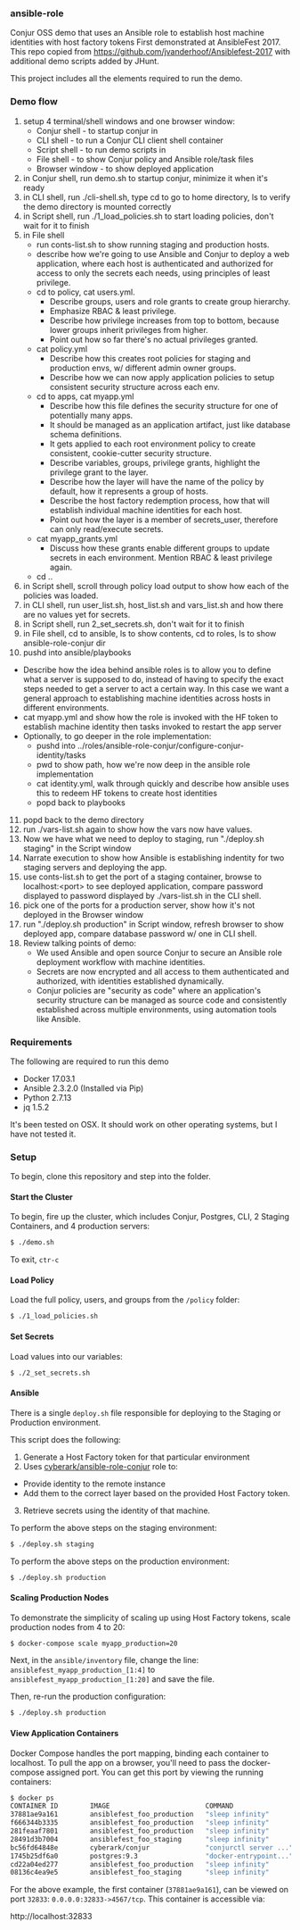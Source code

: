 ### ansible-role

Conjur OSS demo that uses an Ansible role to establish host machine identities with host factory tokens First demonstrated at AnsibleFest 2017. This repo copied from https://github.com/jvanderhoof/Ansiblefest-2017 with additional demo scripts added by JHunt.

This project includes all the elements required to run the demo.

### Demo flow
1) setup 4 terminal/shell windows and one browser window:
   - Conjur shell - to startup conjur in
   - CLI shell - to run a Conjur CLI client shell container
   - Script shell - to run demo scripts in
   - File shell - to show Conjur policy and Ansible role/task files
   - Browser window - to show deployed application
2) in Conjur shell, run demo.sh to startup conjur, minimize it when it's ready
3) in CLI shell, run ./cli-shell.sh, type cd to go to home directory, ls to verify the demo directory is mounted correctly
4) in Script shell, run ./1_load_policies.sh to start loading policies, don't wait for it to finish
5) in File shell
   - run conts-list.sh to show running staging and production hosts.
   - describe how we're going to use Ansible and Conjur to deploy a web application, where each host is authenticated and authorized for access to only the secrets each needs, using principles of least privilege.
   - cd to policy, cat users.yml. 
     - Describe groups, users and role grants to create group hierarchy.
     - Emphasize RBAC & least privilege.
     - Describe how privilege increases from top to bottom, because lower groups inherit privileges from higher.
     - Point out how so far there's no actual privileges granted.
   - cat policy.yml
     - Describe how this creates root policies for staging and production envs, w/ different admin owner groups.
     - Describe how we can now apply application policies to setup consistent security structure across each env.
   - cd to apps, cat myapp.yml
     - Describe how this file defines the security structure for one of potentially many apps.
     - It should be managed as an application artifact, just like database schema definitions.
     - It gets applied to each root environment policy to create consistent, cookie-cutter security structure.
     - Describe variables, groups, privilege grants, highlight the privilege grant to the layer.
     - Describe how the layer will have the name of the policy by default, how it represents a group of hosts.
     - Describe the host factory redemption process, how that will establish individual machine identities for each host.
     - Point out how the layer is a member of secrets_user, therefore can only read/execute secrets.
   - cat myapp_grants.yml
     - Discuss how these grants enable different groups to update secrets in each environment. Mention RBAC & least privilege again.
   - cd ..
6) in Script shell, scroll through policy load output to show how each of the policies was loaded.
7) in CLI shell, run user_list.sh, host_list.sh and vars_list.sh and how there are no values yet for secrets.
8) in Script shell, run 2_set_secrets.sh, don't wait for it to finish
9) in File shell, cd to ansible, ls to show contents, cd to roles, ls to show ansible-role-conjur dir
10) pushd into ansible/playbooks
   - Describe how the idea behind ansible roles is to allow you to define what a server is supposed to do, instead of having to specify the exact steps needed to get a server to act a certain way. In this case we want a general approach to establishing machine identities across hosts in different environments.
   - cat myapp.yml and show how the role is invoked with the HF token to establish machine identity then tasks invoked to restart the app server
   - Optionally, to go deeper in the role implementation:
     - pushd into ../roles/ansible-role-conjur/configure-conjur-identity/tasks
     - pwd to show path, how we're now deep in the ansible role implementation
     - cat identity.yml, walk through quickly and describe how ansible uses this to redeem HF tokens to create host identities
     - popd back to playbooks
11) popd back to the demo directory
12) run ./vars-list.sh again to show how the vars now have values.
13) Now we have what we need to deploy to staging, run "./deploy.sh staging" in the Script window
14) Narrate execution to show how Ansible is establishing indentity for two staging servers and deploying the app.
15) use conts-list.sh to get the port of a staging container, browse to localhost:\<port\> to see deployed application, compare password displayed to password displayed by ./vars-list.sh in the CLI shell.
16) pick one of the ports for a production server, show how it's not deployed in the Browser window
17) run "./deploy.sh production" in Script window, refresh browser to show deployed app, compare database password w/ one in CLI shell.
18) Review talking points of demo:
    - We used Ansible and open source Conjur to secure an Ansible role deployment workflow with machine identities.
    - Secrets are now encrypted and all access to them authenticated and authorized, with identities established dynamically.
    - Conjur policies are "security as code" where an application's security structure can be managed as source code and consistently established across multiple environments, using automation tools like Ansible.

### Requirements
The following are required to run this demo
* Docker 17.03.1
* Ansible 2.3.2.0 (Installed via Pip)
* Python 2.7.13
* jq 1.5.2

It's been tested on OSX. It should work on other operating systems, but I have not tested it.

### Setup

To begin, clone this repository and step into the folder.  

#### Start the Cluster

To begin, fire up the cluster, which includes Conjur, Postgres, CLI, 2 Staging Containers, and 4 production servers:

```sh
$ ./demo.sh
```

To exit, `ctr-c`

#### Load Policy

Load the full policy, users, and groups from the `/policy` folder:

```sh
$ ./1_load_policies.sh
```

#### Set Secrets

Load values into our variables:

```sh
$ ./2_set_secrets.sh
```

#### Ansible

There is a single `deploy.sh` file responsible for deploying to the Staging or Production environment.

This script does the following:

1. Generate a Host Factory token for that particular environment
2. Uses [cyberark/ansible-role-conjur]() role to:
  * Provide identity to the remote instance
  * Add them to the correct layer based on the provided Host Factory token.
3. Retrieve secrets using the identity of that machine.

To perform the above steps on the staging environment:
```sh
$ ./deploy.sh staging
```


To perform the above steps on the production environment:
```sh
$ ./deploy.sh production
```

#### Scaling Production Nodes

To demonstrate the simplicity of scaling up using Host Factory tokens, scale production nodes from 4 to 20:

```sh
$ docker-compose scale myapp_production=20
```

Next, in the `ansible/inventory` file, change the line: `ansiblefest_myapp_production_[1:4]` to `ansiblefest_myapp_production_[1:20]` and save the file.

Then, re-run the production configuration:

```sh
$ ./deploy.sh production
```

#### View Application Containers

Docker Compose handles the port mapping, binding each container to localhost. To pull the app on a browser, you'll need to pass the docker-compose assigned port.  You can get this port by viewing the running containers:

```sh
$ docker ps
CONTAINER ID        IMAGE                        COMMAND                  CREATED             STATUS              PORTS                            NAMES
37881ae9a161        ansiblefest_foo_production   "sleep infinity"         35 minutes ago      Up 35 minutes       0.0.0.0:32833->4567/tcp          ansiblefest_foo_production_4
f666344b3335        ansiblefest_foo_production   "sleep infinity"         35 minutes ago      Up 35 minutes       0.0.0.0:32832->4567/tcp          ansiblefest_foo_production_2
281feaaf7801        ansiblefest_foo_production   "sleep infinity"         35 minutes ago      Up 35 minutes       0.0.0.0:32831->4567/tcp          ansiblefest_foo_production_3
28491d3b7004        ansiblefest_foo_staging      "sleep infinity"         35 minutes ago      Up 35 minutes       0.0.0.0:32830->4567/tcp          ansiblefest_foo_staging_2
bc56fd64848e        cyberark/conjur              "conjurctl server ..."   35 minutes ago      Up 35 minutes       80/tcp, 0.0.0.0:3000->3000/tcp   ansiblefest_conjur_1
1745b25df6a0        postgres:9.3                 "docker-entrypoint..."   35 minutes ago      Up 35 minutes       5432/tcp                         ansiblefest_pg_1
cd22a04ed277        ansiblefest_foo_production   "sleep infinity"         35 minutes ago      Up 35 minutes       0.0.0.0:32829->4567/tcp          ansiblefest_foo_production_1
08136c4ea9e5        ansiblefest_foo_staging      "sleep infinity"         35 minutes ago      Up 35 minutes       0.0.0.0:32828->4567/tcp          ansiblefest_foo_staging_1
```

For the above example, the first container (`37881ae9a161`), can be viewed on port `32833`: `0.0.0.0:32833->4567/tcp`. This container is accessible via:

http://localhost:32833
